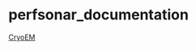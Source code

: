 # perfsonar_documentation

[CryoEM](https://github.com/NetBASILISK/perfsonar_documentation/blob/master/CryoEM.md)
